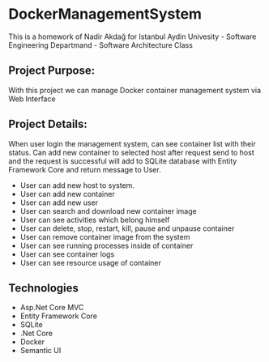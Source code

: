# DockerManagementSystem
This is a homework of Nadir Akdağ for Istanbul Aydin Univesity - Software Engineering Departmand - Software Architecture Class

## Project Purpose:
With this project we can manage Docker container management system via Web Interface

## Project Details:
When user login the management system, can see container list with their status. 
Can add new container to selected host after request send to host and the request is successful will add to SQLite database with Entity Framework Core and return message to User.
* User can add new host to system.
* User can add new container
* User can add new user
* User can search and download new container image
* User can see activities which belong himself
* User can delete, stop, restart, kill, pause and unpause container
* User can remove container image from the system
* User can see running processes inside of container
* User can see container logs
* User can see resource usage of container

## Technologies
* Asp.Net Core MVC
* Entity Framework Core
* SQLite
* .Net Core
* Docker
* Semantic UI

